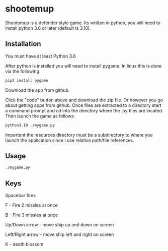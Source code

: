 # shootemup

Shootemup is a defender style game.  Its written in python, you will need to install python 3.6 or later (default is 3.10). 

## Installation

You must have at least Python 3.6

After python is installed you will need to install pygame.  In linux this is done via the following

```bash
pip3 install pygame
```

Download the app from github.

Click the "code" button above and download the zip file.  Or however you go about getting apps from github.  Once files are extracted to a directory start a command prompt and cd into the directory where the .py files are located.  Then launch the game as follows:

```bash
python3.10 ./mygame.py
```
Important the resources directory must be a subdirectory to where you launch the application since I use relative path/file references.

## Usage

```bash
./mygame.py
```
## Keys

Spacebar fires

F - Fire 2 missles at once

B - Fire 3 missles at once

Up/Down arrow - move ship up and down on screen

Left/Right arrow - move ship left and right on screen

K - death blossom
